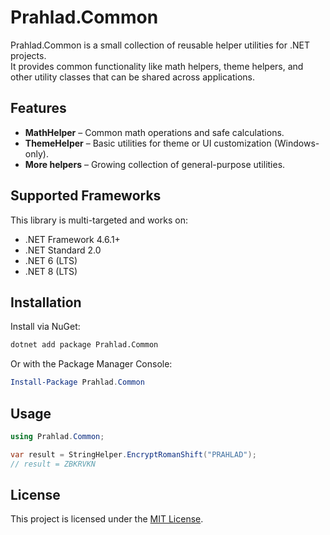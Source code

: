 ﻿# Prahlad.Common

Prahlad.Common is a small collection of reusable helper utilities for .NET projects.  
It provides common functionality like math helpers, theme helpers, and other utility classes that can be shared across applications.

## Features

- **MathHelper** – Common math operations and safe calculations.  
- **ThemeHelper** – Basic utilities for theme or UI customization (Windows-only).  
- **More helpers** – Growing collection of general-purpose utilities.

## Supported Frameworks

This library is multi-targeted and works on:

- .NET Framework 4.6.1+
- .NET Standard 2.0
- .NET 6 (LTS)
- .NET 8 (LTS)

## Installation

Install via NuGet:

```bash
dotnet add package Prahlad.Common
````

Or with the Package Manager Console:

```powershell
Install-Package Prahlad.Common
```

## Usage

```csharp
using Prahlad.Common;

var result = StringHelper.EncryptRomanShift("PRAHLAD");
// result = ZBKRVKN
```

## License

This project is licensed under the [MIT License](https://opensource.org/licenses/MIT).